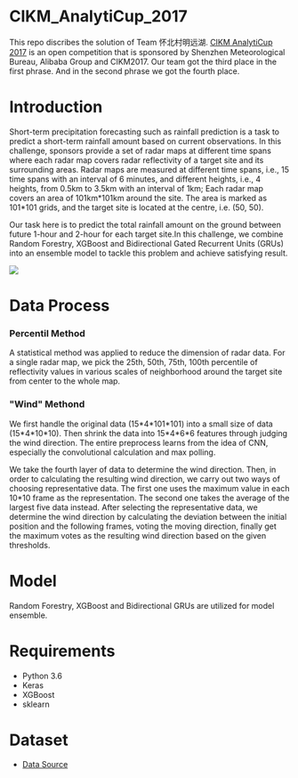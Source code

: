 # CIKM_AnalytiCup_2017
This repo discribes the solution of Team 怀北村明远湖. [CIKM AnalytiCup 2017](https://tianchi.aliyun.com/competition/introduction.htm?spm=5176.100066.0.0.773ef42fBB8Kok&raceId=231596) is an open competition that is sponsored by Shenzhen Meteorological Bureau, Alibaba Group and CIKM2017. Our team got the third place in the first phrase. And in the second phrase we got the fourth place.

# Introduction
Short-term precipitation forecasting such as rainfall prediction is a task to predict a short-term rainfall amount based on current observations. In this challenge, sponsors provide a set of radar maps at different time spans where each radar map covers radar reflectivity of a target site and its surrounding areas. Radar maps are measured at different time spans, i.e., 15 time spans with an interval of 6 minutes, and different heights, i.e., 4 heights, from 0.5km to 3.5km with an interval of 1km; Each radar map covers an area of 101km\*101km around the site. The area is marked as 101\*101 grids, and the target site is located at the centre, i.e. (50, 50).

Our task here is to predict the total rainfall amount on the ground between future 1-hour and 2-hour for each target site.In this challenge, we combine Random Forestry, XGBoost and Bidirectional Gated Recurrent Units (GRUs) into an ensemble model to tackle this problem and achieve satisfying result.

![](https://img.alicdn.com/tps/TB1mmZRPFXXXXaPaXXXXXXXXXXX-865-302.png)

# Data Process
### Percentil Method
A statistical method was applied to reduce the dimension of radar data. For a single radar map, we pick the 25th, 50th, 75th, 100th percentile of reflectivity values in various scales of neighborhood around the target site from center to the whole map.

### "Wind" Methond
We first handle the original data (15\*4\*101\*101) into a small size of data (15\*4\*10\*10). Then shrink the data into 15\*4\*6\*6 features through judging the wind direction. The entire preprocess learns from the idea of CNN, especially the convolutional calculation and max polling.

We take the fourth layer of data to determine the wind direction. Then, in order to calculating the resulting wind direction, we carry out two ways of choosing representative data. The first one uses the maximum value in each 10\*10 frame as the representation. The second one takes the average of the largest five data instead. After selecting the representative data, we determine the wind direction by calculating the deviation between the initial position and the following frames, voting the moving direction, finally get the maximum votes as the resulting wind direction based on the given thresholds.

# Model
Random Forestry, XGBoost and Bidirectional GRUs are utilized for model ensemble.

# Requirements
- Python 3.6
- Keras
- XGBoost
- sklearn

# Dataset
- [Data Source](https://tianchi.aliyun.com/competition/information.htm?spm=5176.100067.5678.2.7c560628Kl5EZd&raceId=231596)
